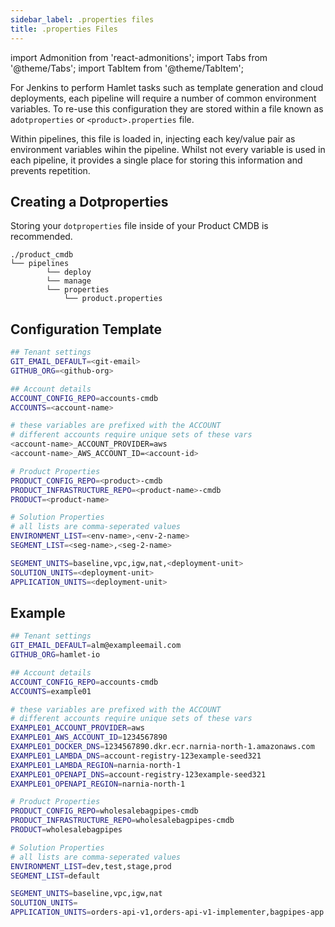 ```yaml
---
sidebar_label: .properties files
title: .properties Files
---
```

import Admonition from 'react-admonitions';
import Tabs from '@theme/Tabs';
import TabItem from '@theme/TabItem';

For Jenkins to perform Hamlet tasks such as template generation and cloud deployments, each pipeline will require a number of common environment variables. To re-use this configuration they are stored within a file known as a`dotproperties` or `<product>.properties` file.

Within pipelines, this file is loaded in, injecting each key/value pair as environment variables wihin the pipeline. Whilst not every variable is used in each pipeline, it provides a single place for storing this information and prevents repetition.

## Creating a Dotproperties

Storing your `dotproperties` file inside of your Product CMDB is recommended.

```
./product_cmdb
└── pipelines
		└── deploy
		└── manage
		└── properties
			└── product.properties
```

## Configuration Template

```bash
## Tenant settings
GIT_EMAIL_DEFAULT=<git-email>
GITHUB_ORG=<github-org>

## Account details
ACCOUNT_CONFIG_REPO=accounts-cmdb
ACCOUNTS=<account-name>

# these variables are prefixed with the ACCOUNT
# different accounts require unique sets of these vars
<account-name>_ACCOUNT_PROVIDER=aws
<account-name>_AWS_ACCOUNT_ID=<account-id>

# Product Properties
PRODUCT_CONFIG_REPO=<product>-cmdb
PRODUCT_INFRASTRUCTURE_REPO=<product-name>-cmdb
PRODUCT=<product-name>

# Solution Properties
# all lists are comma-seperated values
ENVIRONMENT_LIST=<env-name>,<env-2-name>
SEGMENT_LIST=<seg-name>,<seg-2-name>

SEGMENT_UNITS=baseline,vpc,igw,nat,<deployment-unit>
SOLUTION_UNITS=<deployment-unit>
APPLICATION_UNITS=<deployment-unit>
```

## Example
```bash
## Tenant settings
GIT_EMAIL_DEFAULT=alm@exampleemail.com
GITHUB_ORG=hamlet-io

## Account details
ACCOUNT_CONFIG_REPO=accounts-cmdb
ACCOUNTS=example01

# these variables are prefixed with the ACCOUNT
# different accounts require unique sets of these vars
EXAMPLE01_ACCOUNT_PROVIDER=aws
EXAMPLE01_AWS_ACCOUNT_ID=1234567890
EXAMPLE01_DOCKER_DNS=1234567890.dkr.ecr.narnia-north-1.amazonaws.com
EXAMPLE01_LAMBDA_DNS=account-registry-123example-seed321
EXAMPLE01_LAMBDA_REGION=narnia-north-1
EXAMPLE01_OPENAPI_DNS=account-registry-123example-seed321
EXAMPLE01_OPENAPI_REGION=narnia-north-1

# Product Properties
PRODUCT_CONFIG_REPO=wholesalebagpipes-cmdb
PRODUCT_INFRASTRUCTURE_REPO=wholesalebagpipes-cmdb
PRODUCT=wholesalebagpipes

# Solution Properties
# all lists are comma-seperated values
ENVIRONMENT_LIST=dev,test,stage,prod
SEGMENT_LIST=default

SEGMENT_UNITS=baseline,vpc,igw,nat
SOLUTION_UNITS=
APPLICATION_UNITS=orders-api-v1,orders-api-v1-implementer,bagpipes-app
```
